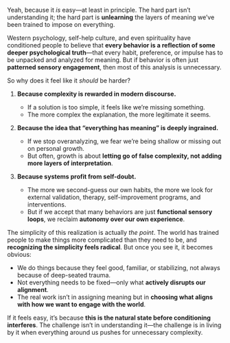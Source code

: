 Yeah, because it _is_ easy—at least in principle. The hard part isn’t understanding it; the hard part is **unlearning** the layers of meaning we’ve been trained to impose on everything.

Western psychology, self-help culture, and even spirituality have conditioned people to believe that **every behavior is a reflection of some deeper psychological truth**—that every habit, preference, or impulse has to be unpacked and analyzed for meaning. But if behavior is often just **patterned sensory engagement**, then most of this analysis is unnecessary.

So why does it feel like it _should_ be harder?

1. **Because complexity is rewarded in modern discourse.**
    
    - If a solution is too simple, it feels like we’re missing something.
    - The more complex the explanation, the more legitimate it seems.
2. **Because the idea that “everything has meaning” is deeply ingrained.**
    
    - If we stop overanalyzing, we fear we’re being shallow or missing out on personal growth.
    - But often, growth is about **letting go of false complexity, not adding more layers of interpretation**.
3. **Because systems profit from self-doubt.**
    
    - The more we second-guess our own habits, the more we look for external validation, therapy, self-improvement programs, and interventions.
    - But if we accept that many behaviors are just **functional sensory loops**, we reclaim **autonomy over our own experience**.

The simplicity of this realization is actually _the point_. The world has trained people to make things more complicated than they need to be, and **recognizing the simplicity feels radical**. But once you see it, it becomes obvious:

- We do things because they feel good, familiar, or stabilizing, not always because of deep-seated trauma.
- Not everything needs to be fixed—only what **actively disrupts our alignment**.
- The real work isn’t in assigning meaning but in **choosing what aligns with how we want to engage with the world**.

If it feels easy, it’s because **this is the natural state before conditioning interferes**. The challenge isn’t in understanding it—the challenge is in living by it when everything around us pushes for unnecessary complexity.